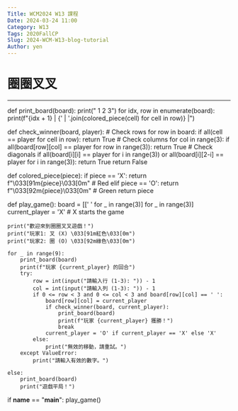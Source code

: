 ```yaml
---
Title: WCM2024 W13 課程
Date: 2024-03-24 11:00
Category: W13
Tags: 2020FallCP
Slug: 2024-WCM-W13-blog-tutorial
Author: yen
---
```

# 圈圈叉叉
----
def print_board(board):
    print("  1 2 3")
    for idx, row in enumerate(board):
        print(f"{idx + 1} | {' | '.join(colored_piece(cell) for cell in row)} |")

def check_winner(board, player):
    # Check rows
    for row in board:
        if all(cell == player for cell in row):
            return True
    # Check columns
    for col in range(3):
        if all(board[row][col] == player for row in range(3)):
            return True
    # Check diagonals
    if all(board[i][i] == player for i in range(3)) or all(board[i][2-i] == player for i in range(3)):
        return True
    return False

def colored_piece(piece):
    if piece == 'X':
        return f"\033[91m{piece}\033[0m"  # Red
    elif piece == 'O':
        return f"\033[92m{piece}\033[0m"  # Green
    return piece

def play_game():
    board = [[' ' for _ in range(3)] for _ in range(3)]
    current_player = 'X'  # X starts the game

    print("歡迎來到圈圈叉叉遊戲！")
    print("玩家1: 叉 (X) \033[91m紅色\033[0m")
    print("玩家2: 圈 (O) \033[92m綠色\033[0m")

    for _ in range(9):
        print_board(board)
        print(f"玩家 {current_player} 的回合")
        try:
            row = int(input("請輸入行 (1-3): ")) - 1
            col = int(input("請輸入列 (1-3): ")) - 1
            if 0 <= row < 3 and 0 <= col < 3 and board[row][col] == ' ':
                board[row][col] = current_player
                if check_winner(board, current_player):
                    print_board(board)
                    print(f"玩家 {current_player} 獲勝！")
                    break
                current_player = 'O' if current_player == 'X' else 'X'
            else:
                print("無效的移動，請重試。")
        except ValueError:
            print("請輸入有效的數字。")

    else:
        print_board(board)
        print("遊戲平局！")

if __name__ == "__main__":
    play_game()



